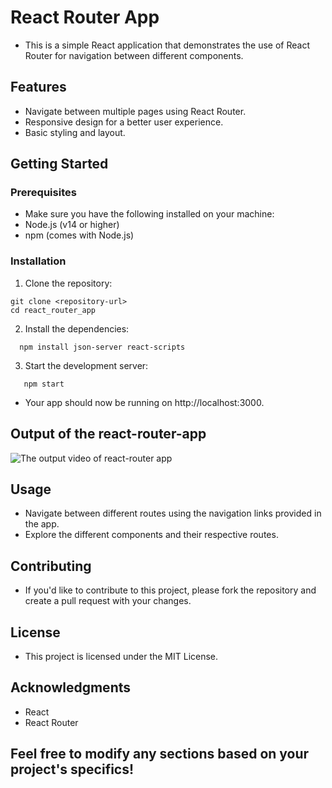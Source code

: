 # React Router App
* This is a simple React application that demonstrates the use of React Router for navigation between different components.
## Features
* Navigate between multiple pages using React Router.
* Responsive design for a better user experience.
* Basic styling and layout.
## Getting Started
### Prerequisites
* Make sure you have the following installed on your machine:
* Node.js (v14 or higher)
* npm (comes with Node.js)
### Installation
1. Clone the repository:
 ```
 git clone <repository-url>
 cd react_router_app
```
2. Install the dependencies:
```
  npm install json-server react-scripts
```
3. Start the development server:
```
   npm start
```
* Your app should now be running on http://localhost:3000.
## Output of the react-router-app
![The output video of react-router app]( https://github.com/user-attachments/assets/b05efe5e-7e20-4978-93aa-6100c5cc3d64 )

## Usage
* Navigate between different routes using the navigation links provided in the app.
* Explore the different components and their respective routes.
## Contributing
* If you'd like to contribute to this project, please fork the repository and create a pull request with your changes.
## License
* This project is licensed under the MIT License.
## Acknowledgments
* React
* React Router
## Feel free to modify any sections based on your project's specifics!
